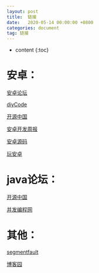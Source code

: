 ```yaml
---
layout: post
title:  链接
date:   2020-05-14 00:00:00 +0800
categories: document
tag: 链接
---
```


* content
{:toc}


安卓：	
====================================
[安卓论坛](https://www.androidperformance.com/)

[diyCode](https://www.diycode.cc/topics)

[开源中国](https://www.oschina.net/android)

[安卓开发周报](https://www.androidweekly.cn/)

[安卓源码](http://www.javaapk.com/)

[玩安卓](https://www.wanandroid.com/)


java论坛：
====================================
[开源中国](https://www.oschina.net/)

[并发编程网](http://ifeve.com/)

其他：
====================================
[segmentfault](https://segmentfault.com/)

[博客园](https://www.cnblogs.com/)


             		 